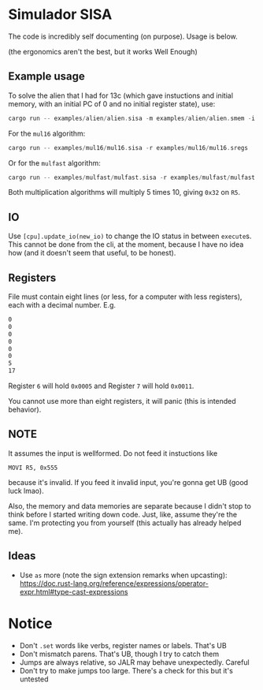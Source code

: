 # Simulador SISA

The code is incredibly self documenting (on purpose). Usage is below.

(the ergonomics aren't the best, but it works Well Enough)

## Example usage
To solve the alien that I had for 13c (which gave instuctions and initial memory, with an initial
PC of 0 and no initial register state), use:
```rs
cargo run -- examples/alien/alien.sisa -m examples/alien/alien.smem -i examples/alien/alien.sio
```

For the `mul16` algorithm:
```rs
cargo run -- examples/mul16/mul16.sisa -r examples/mul16/mul16.sregs
```

Or for the `mulfast` algorithm:
```rs
cargo run -- examples/mulfast/mulfast.sisa -r examples/mulfast/mulfast.sregs
```

Both multiplication algorithms will multiply 5 times 10, giving `0x32` on `R5`.


## IO
Use `[cpu].update_io(new_io)` to change the IO status in between `execute`s. This cannot be done
from the cli, at the moment, because I have no idea how (and it doesn't seem that useful, to be 
honest).

## Registers
File must contain eight lines (or less, for a computer with less registers), each with a decimal number. E.g.
```txt
0
0
0
0
0
0
5
17
```

Register `6` will hold `0x0005` and Register `7` will hold `0x0011`.

You cannot use more than eight registers, it will panic (this is intended behavior).

## NOTE
It assumes the input is wellformed. Do not feed it instuctions like

`MOVI R5, 0x555`

because it's invalid. If you feed it invalid input, you're gonna get UB (good luck lmao).

Also, the memory and data memories are separate because I didn't stop to think before I started 
writing down code. Just, like, assume they're the same. I'm protecting you from yourself (this actually
has already helped me).

## Ideas
- Use `as` more (note the sign extension remarks when upcasting): https://doc.rust-lang.org/reference/expressions/operator-expr.html#type-cast-expressions


# Notice
- Don't `.set` words like verbs, register names or labels. That's UB
- Don't mismatch parens. That's UB, though I try to catch them
- Jumps are always relative, so JALR may behave unexpectedly. Careful
- Don't try to make jumps too large. There's a check for this but it's untested
